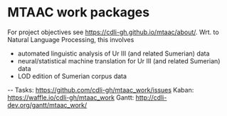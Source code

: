 MTAAC work packages
===

For project objectives see https://cdli-gh.github.io/mtaac/about/. Wrt. to Natural Language Processing, this involves

 - automated linguistic analysis of Ur III (and related Sumerian) data
 - neural/statistical machine translation for Ur III (and related Sumerian) data
 - LOD edition of Sumerian corpus data

--
Tasks: https://github.com/cdli-gh/mtaac_work/issues
Kaban: https://waffle.io/cdli-gh/mtaac_work
Gantt: http://cdli-dev.org/gantt/mtaac_work/
